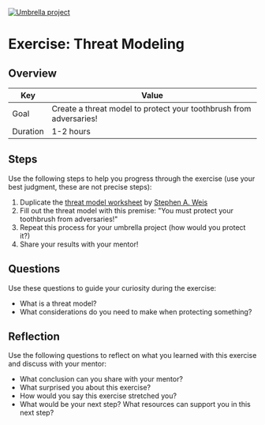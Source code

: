 <a href="../../overview/README.md#umbrella-project"><img src="../umbrella.svg" alt="Umbrella project"></a>

# Exercise: Threat Modeling

## Overview

| Key | Value |
| --- | --- |
| Goal | Create a threat model to protect your toothbrush from adversaries! |
| Duration | 1-2 hours |

## Steps

Use the following steps to help you progress through the exercise (use your best judgment, these are not precise steps):

1. Duplicate the [threat model worksheet](https://www.figma.com/file/uyRiqbNVmEw3dCIO2wOY5U/Threat-Model-Worksheet?node-id=0%3A1) by [Stephen A. Weis](https://saweis.net/)
2. Fill out the threat model with this premise: "You must protect your toothbrush from adversaries!"
3. Repeat this process for your umbrella project (how would you protect it?)
4. Share your results with your mentor!

## Questions

Use these questions to guide your curiosity during the exercise:

- What is a threat model?
- What considerations do you need to make when protecting something?

## Reflection

Use the following questions to reflect on what you learned with this exercise and discuss with your mentor:

- What conclusion can you share with your mentor?
- What surprised you about this exercise?
- How would you say this exercise stretched you? 
- What would be your next step? What resources can support you in this next step?

